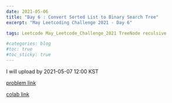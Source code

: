 ```yaml
---
date: 2021-05-06
title: "Day 6 : Convert Sorted List to Binary Search Tree"
excerpt: "May Leetcoding Challenge 2021 - Day 6"

tags: Leetcode May_Leetcode_Challenge_2021 TreeNode reculsive

#categories: blog
#toc: true
#toc_sticky: true
---
```


I will upload by 2021-05-07 12:00 KST

[problem link](https://leetcode.com/explore/challenge/card/may-leetcoding-challenge-2021/598/week-1-may-1st-may-7th/3733/)

[colab link](https://colab.research.google.com/drive/1IyssaJxVu8ljxGTUzY8fArDt9zp92vvL)
